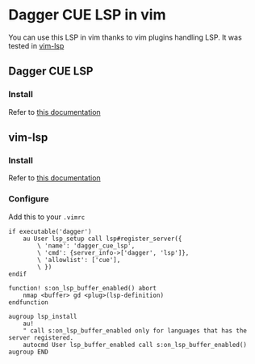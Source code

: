 # Dagger CUE LSP in vim

You can use this LSP in vim thanks to vim plugins handling LSP.
It was tested in [vim-lsp](https://github.com/prabirshrestha/vim-lsp)

## Dagger CUE LSP

### Install

Refer to [this documentation](/README.md#install)

## vim-lsp

### Install

Refer to [this documentation](https://github.com/prabirshrestha/vim-lsp#installing)

### Configure

Add this to your `.vimrc`
```
if executable('dagger')
    au User lsp_setup call lsp#register_server({
        \ 'name': 'dagger_cue_lsp',
        \ 'cmd': {server_info->['dagger', 'lsp']},
        \ 'allowlist': ['cue'],
        \ })
endif

function! s:on_lsp_buffer_enabled() abort
    nmap <buffer> gd <plug>(lsp-definition)
endfunction

augroup lsp_install
    au!
    " call s:on_lsp_buffer_enabled only for languages that has the server registered.
    autocmd User lsp_buffer_enabled call s:on_lsp_buffer_enabled()
augroup END
```

